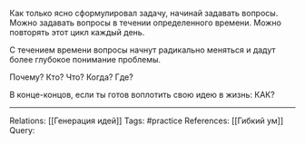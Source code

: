 Как только ясно сформулировал задачу, начинай задавать вопросы. Можно задавать вопросы в течении определенного времени. Можно повторять этот цикл каждый день. 

С течением времени вопросы начнут радикально меняться и дадут более глубокое понимание проблемы. 

Почему? Кто? Что? Когда? Где? 

В конце-концов, если ты готов воплотить свою идею в жизнь: КАК?

___
Relations: [[Генерация идей]] 
Tags: #practice 
References: [[Гибкий ум]] 
Query: 